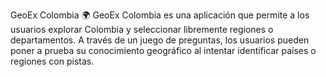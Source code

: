 GeoEx Colombia 🌍
GeoEx Colombia es una aplicación que permite a los usuarios explorar Colombia y seleccionar libremente regiones o departamentos. A través de un juego de preguntas, los usuarios pueden poner a prueba su conocimiento geográfico al intentar identificar países o regiones con pistas.
